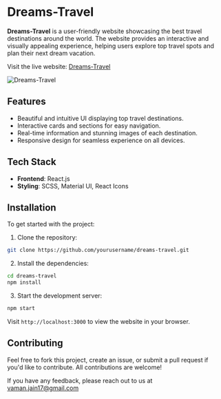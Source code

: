 # Dreams-Travel

**Dreams-Travel** is a user-friendly website showcasing the best travel destinations around the world. The website provides an interactive and visually appealing experience, helping users explore top travel spots and plan their next dream vacation.

Visit the live website: [Dreams-Travel](https://dreams-travel.netlify.app/)


![Dreams-Travel](https://github.com/user-attachments/assets/072537e8-ed1b-4e02-8abf-5f4292c31da2)




## Features

- Beautiful and intuitive UI displaying top travel destinations.
- Interactive cards and sections for easy navigation.
- Real-time information and stunning images of each destination.
- Responsive design for seamless experience on all devices.

## Tech Stack

- **Frontend**: React.js
- **Styling**: SCSS, Material UI, React Icons

## Installation

To get started with the project:

1. Clone the repository:

```bash
git clone https://github.com/yourusername/dreams-travel.git
```

2. Install the dependencies:

```bash
cd dreams-travel
npm install
```

3. Start the development server:

```bash
npm start
```

Visit `http://localhost:3000` to view the website in your browser.

## Contributing

Feel free to fork this project, create an issue, or submit a pull request if you'd like to contribute. All contributions are welcome!

If you have any feedback, please reach out to us at vaman.jain17@gmail.com

